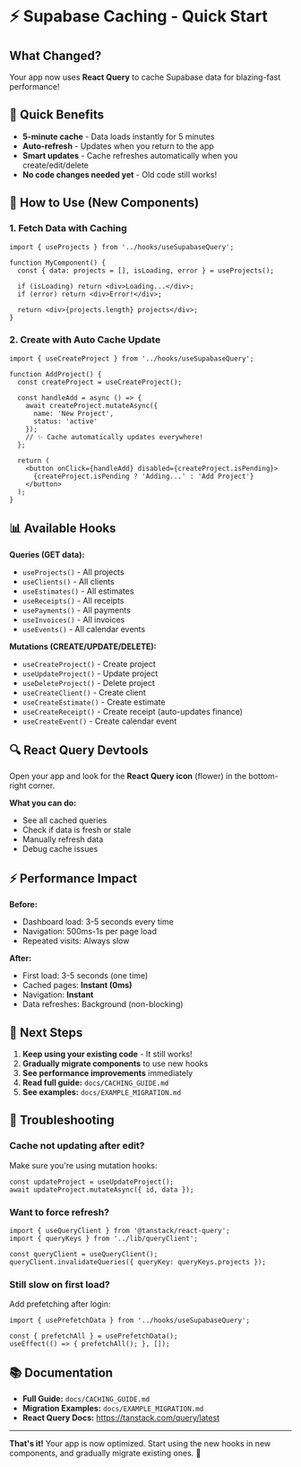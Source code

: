 # ⚡ Supabase Caching - Quick Start

## What Changed?

Your app now uses **React Query** to cache Supabase data for blazing-fast performance!

## 🎯 Quick Benefits

- **5-minute cache** - Data loads instantly for 5 minutes
- **Auto-refresh** - Updates when you return to the app
- **Smart updates** - Cache refreshes automatically when you create/edit/delete
- **No code changes needed yet** - Old code still works!

## 🚀 How to Use (New Components)

### 1. Fetch Data with Caching
```tsx
import { useProjects } from '../hooks/useSupabaseQuery';

function MyComponent() {
  const { data: projects = [], isLoading, error } = useProjects();

  if (isLoading) return <div>Loading...</div>;
  if (error) return <div>Error!</div>;

  return <div>{projects.length} projects</div>;
}
```

### 2. Create with Auto Cache Update
```tsx
import { useCreateProject } from '../hooks/useSupabaseQuery';

function AddProject() {
  const createProject = useCreateProject();

  const handleAdd = async () => {
    await createProject.mutateAsync({
      name: 'New Project',
      status: 'active'
    });
    // ✨ Cache automatically updates everywhere!
  };

  return (
    <button onClick={handleAdd} disabled={createProject.isPending}>
      {createProject.isPending ? 'Adding...' : 'Add Project'}
    </button>
  );
}
```

## 📊 Available Hooks

**Queries (GET data):**
- `useProjects()` - All projects
- `useClients()` - All clients
- `useEstimates()` - All estimates
- `useReceipts()` - All receipts
- `usePayments()` - All payments
- `useInvoices()` - All invoices
- `useEvents()` - All calendar events

**Mutations (CREATE/UPDATE/DELETE):**
- `useCreateProject()` - Create project
- `useUpdateProject()` - Update project
- `useDeleteProject()` - Delete project
- `useCreateClient()` - Create client
- `useCreateEstimate()` - Create estimate
- `useCreateReceipt()` - Create receipt (auto-updates finance)
- `useCreateEvent()` - Create calendar event

## 🔍 React Query Devtools

Open your app and look for the **React Query icon** (flower) in the bottom-right corner.

**What you can do:**
- See all cached queries
- Check if data is fresh or stale
- Manually refresh data
- Debug cache issues

## ⚡ Performance Impact

**Before:**
- Dashboard load: 3-5 seconds every time
- Navigation: 500ms-1s per page load
- Repeated visits: Always slow

**After:**
- First load: 3-5 seconds (one time)
- Cached pages: **Instant (0ms)**
- Navigation: **Instant**
- Data refreshes: Background (non-blocking)

## 🎯 Next Steps

1. **Keep using your existing code** - It still works!
2. **Gradually migrate components** to use new hooks
3. **See performance improvements** immediately
4. **Read full guide:** `docs/CACHING_GUIDE.md`
5. **See examples:** `docs/EXAMPLE_MIGRATION.md`

## 🐛 Troubleshooting

### Cache not updating after edit?
Make sure you're using mutation hooks:
```tsx
const updateProject = useUpdateProject();
await updateProject.mutateAsync({ id, data });
```

### Want to force refresh?
```tsx
import { useQueryClient } from '@tanstack/react-query';
import { queryKeys } from '../lib/queryClient';

const queryClient = useQueryClient();
queryClient.invalidateQueries({ queryKey: queryKeys.projects });
```

### Still slow on first load?
Add prefetching after login:
```tsx
import { usePrefetchData } from '../hooks/useSupabaseQuery';

const { prefetchAll } = usePrefetchData();
useEffect(() => { prefetchAll(); }, []);
```

## 📚 Documentation

- **Full Guide:** `docs/CACHING_GUIDE.md`
- **Migration Examples:** `docs/EXAMPLE_MIGRATION.md`
- **React Query Docs:** https://tanstack.com/query/latest

---

**That's it!** Your app is now optimized. Start using the new hooks in new components, and gradually migrate existing ones. 🚀
